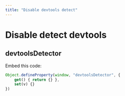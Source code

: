 ```yaml
---
title: "Disable devtools detect"
---
```


# Disable detect devtools

## devtoolsDetector

Embed this code:
```js
Object.defineProperty(window, "devtoolsDetector", {
	get() { return {} },
	set(v) {}
})
```
